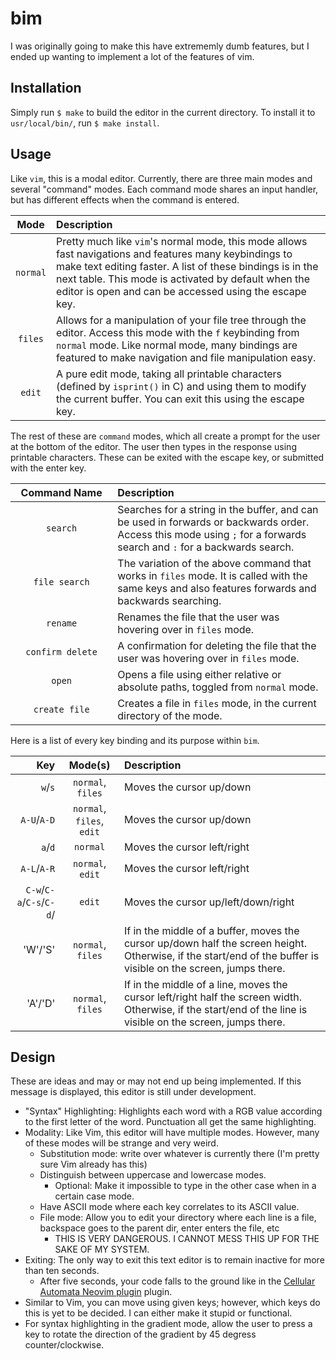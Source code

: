 # bim

I was originally going to make this have extrememly dumb features, but I ended up wanting
to implement a lot of the features of vim. 

## Installation

Simply run `$ make` to build the editor in the current directory. To install it to `usr/local/bin/`, run `$ make install`.

## Usage

Like `vim`, this is a modal editor. Currently, there are three main modes and several "command" modes.
Each command mode shares an input handler, but has different effects when the command is entered.

|     Mode     | Description |
| :----------: | :---------- |
| `normal`     | Pretty much like `vim`'s normal mode, this mode allows fast navigations and features many keybindings to make text editing faster. A list of these bindings is in the next table. This mode is activated by default when the editor is open and can be accessed using the escape key. |
| `files`      | Allows for a manipulation of your file tree through the editor. Access this mode with the `f` keybinding from `normal` mode. Like normal mode, many bindings are featured to make navigation and file manipulation easy. |
| `edit`       | A pure edit mode, taking all printable characters (defined by `isprint()` in C) and using them to modify the current buffer. You can exit this using the escape key. |

The rest of these are `command` modes, which all create a prompt for the user at the bottom of the editor. The user then types in
the response using printable characters. These can be exited with the escape key, or submitted with the enter key.

| &nbsp;&nbsp;Command&nbsp;Name&nbsp;&nbsp; | Description |
| :----------: | :---------- |
| `search`     | Searches for a string in the buffer, and can be used in forwards or backwards order. Access this mode using `;` for a forwards search and `:` for a backwards search. |
| `file search`| The variation of the above command that works in `files` mode. It is called with the same keys and also features forwards and backwards searching. |
| `rename`     | Renames the file that the user was hovering over in `files` mode. |
| `confirm delete` | A confirmation for deleting the file that the user was hovering over in `files` mode. |
| `open` | Opens a file using either relative or absolute paths, toggled from `normal` mode. |
| `create file` | Creates a file in `files` mode, in the current directory of the mode. |

Here is a list of every key binding and its purpose within `bim`.

|   Key   |  Mode(s)   |  Description |
| -----:  |  :-----:   |  :---------- |
| `w`/`s` |  `normal`, `files`  | Moves the cursor up/down |
| `A-U`/`A-D` |  `normal`, `files`, `edit`  | Moves the cursor up/down |
| `a`/`d` |  `normal`  | Moves the cursor left/right |
| `A-L`/`A-R` |  `normal`, `edit`  | Moves the cursor left/right |
| `C-w`/`C-a`/`C-s`/`C-d`/ | `edit`| Moves the cursor up/left/down/right |
| 'W'/'S' |  `normal`, `files` | If in the middle of a buffer, moves the cursor up/down half the screen height. Otherwise, if the start/end of the buffer is visible on the screen, jumps there. |
| 'A'/'D' |  `normal`, `files` | If in the middle of a line, moves the cursor left/right half the screen width. Otherwise, if the start/end of the line is visible on the screen, jumps there. |

## Design

These are ideas and may or may not end up being implemented. If this message is displayed, this editor is still under development.

- "Syntax" Highlighting: Highlights each word with a RGB value according to the first letter of the word. Punctuation all get the same highlighting.
- Modality: Like Vim, this editor will have multiple modes. However, many of these modes will be strange and very weird.
    - Substitution mode: write over whatever is currently there (I'm pretty sure Vim already has this)
    - Distinguish between uppercase and lowercase modes.
        - Optional: Make it impossible to type in the other case when in a certain case mode.
    - Have ASCII mode where each key correlates to its ASCII value.
    - File mode: Allow you to edit your directory where each line is a file, backspace goes to the parent dir, enter enters the file, etc
        - THIS IS VERY DANGEROUS. I CANNOT MESS THIS UP FOR THE SAKE OF MY SYSTEM.
- Exiting: The only way to exit this text editor is to remain inactive for more than ten seconds. 
    - After five seconds, your code falls to the ground like in the [Cellular Automata Neovim plugin](https://github.com/Eandrju/cellular-automaton.nvim) plugin.
- Similar to Vim, you can move using given keys; however, which keys do this is yet to be decided. I can either make it stupid or functional.
- For syntax highlighting in the gradient mode, allow the user to press a key to rotate the direction of the gradient by 45 degress counter/clockwise.
